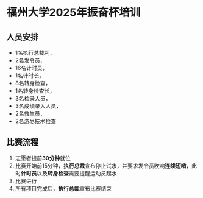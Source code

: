 #  福州大学2025年振奋杯培训

##  人员安排

- 1名执行总裁判，
- 2名发令员，
- 16名计时员，
- 1名计时长，
- 8名转身检查，
- 1名转身检查长，
- 3名检录人员，
- 3名成绩录入人员，
- 2名救生员，
- 2名游尽技术检查

## 比赛流程

1. 志愿者提前**30分钟**就位
2. 比赛开始前15分钟，**执行总裁**宣布停止试水，并要求发令员吹响**连续短哨**，此时**计时员**以及**转身检查**需要提醒运动员起水
3. 比赛进行
4. 所有项目完成后，**执行总裁**宣布比赛结束